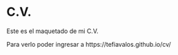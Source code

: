 <h1>C.V.</h1>

<p>Este es el maquetado de mi C.V.</p>

<p>Para verlo poder ingresar a https://tefiavalos.github.io/cv/</p>

